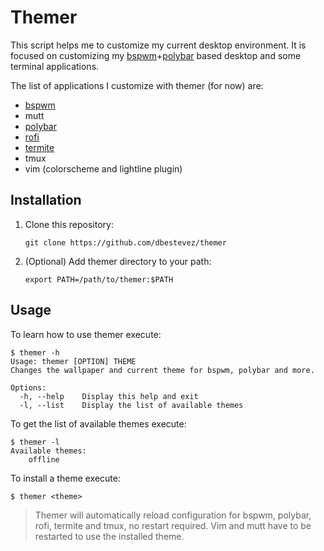 # Themer

This script helps me to customize my current desktop environment. It is focused on customizing my [bspwm](https://github.com/baskerville/bspwm)+[polybar](https://github.com/jaagr/polybar) based desktop and some terminal applications.

The list of applications I customize with themer (for now) are:

  - [bspwm](https://github.com/baskerville/bspwm)
  - mutt
  - [polybar](https://github.com/jaagr/polybar)
  - [rofi](https://github.com/DaveDavenport/rofi)
  - [termite](https://github.com/thestinger/termite)
  - tmux
  - vim (colorscheme and lightline plugin)

## Installation

1. Clone this repository:

    ```
    git clone https://github.com/dbestevez/themer
    ```

2. (Optional) Add themer directory to your path:

    ```
    export PATH=/path/to/themer:$PATH
    ```

## Usage

To learn how to use themer execute:

```
$ themer -h
Usage: themer [OPTION] THEME
Changes the wallpaper and current theme for bspwm, polybar and more.

Options:
  -h, --help    Display this help and exit
  -l, --list    Display the list of available themes
```
To get the list of available themes execute:

```
$ themer -l
Available themes:
    offline
```

To install a theme execute:

```
$ themer <theme>
```

> Themer will automatically reload configuration for bspwm, polybar, rofi, termite and tmux, no restart required.  Vim and mutt have to be restarted to use the installed theme.
